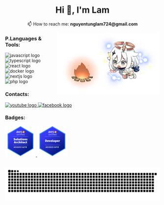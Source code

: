 <!-- Hi! -->
<h1 align="center">Hi 👋, I'm Lam</h1>
<p align="center">📫 How to reach me: <b>nguyentunglam724@gmail.com</b></p>

<!-- <h3 align="center">A Normal student at HUST (So 1 Dai Co Viet) :(</h3> -->

<!-- Background Image :v -->
<!--### -->

<!--<img align="center" src="https://firebasestorage.googleapis.com/v0/b/gr1-project-bebf6.appspot.com/o/github_portfolio%2FMoreRed.png?alt=media&token=8bdfd77c-723e-419b-97e5-8bcdabd4ff4f" />
<p></p>
<p align="center">Sukuna drawn 🖌 by me :3</p>

<br />
<br />
-->

<!--<h1 align="center">Tech Stacks&nbsp;&nbsp;&nbsp;🖥&nbsp;&nbsp;&nbsp;Social Media</h1>

### -->

<img align="right" height="200" src="assets/images/Paiwowtrans.png" style="transform: scaleX(-1);"  />

<!--### -->

<!-- Programming Languages -->

<h3 align="left">P.Languages & Tools:</h3>

<div align="left">
  <img src="https://cdn.jsdelivr.net/gh/devicons/devicon/icons/javascript/javascript-original.svg" height="30" alt="javascript logo"  />
  <img width="12" />
  <img src="https://cdn.jsdelivr.net/gh/devicons/devicon/icons/typescript/typescript-original.svg" height="30" alt="typescript logo"  />
  <img width="12" />
  <img src="https://cdn.jsdelivr.net/gh/devicons/devicon/icons/react/react-original.svg" height="30" alt="react logo"  />
  <img width="12" />
<!--   <img src="https://cdn.jsdelivr.net/gh/devicons/devicon/icons/html5/html5-original.svg" height="30" alt="html5 logo"  />
  <img width="12" /> -->
<!--   <img src="https://cdn.jsdelivr.net/gh/devicons/devicon/icons/css3/css3-original.svg" height="30" alt="css3 logo"  />
  <img width="12" /> -->
<!--   <img src="https://cdn.jsdelivr.net/gh/devicons/devicon/icons/python/python-original.svg" height="30" alt="python logo"  />
  <img width="12" /> -->
<!--   <img src="https://cdn.jsdelivr.net/gh/devicons/devicon/icons/csharp/csharp-original.svg" height="30" alt="csharp logo"  />
  <img width="12" /> -->
<!--   <img src="https://cdn.jsdelivr.net/gh/devicons/devicon/icons/amazonwebservices/amazonwebservices-original.svg" height="30" alt="amazonwebservices logo"  />
  <img width="12" /> -->
<!--   <img src="https://cdn.jsdelivr.net/gh/devicons/devicon/icons/aftereffects/aftereffects-original.svg" height="30" alt="aftereffects logo"  />
  <img width="12" /> -->
<!--   <img src="https://cdn.jsdelivr.net/gh/devicons/devicon/icons/composer/composer-original.svg" height="30" alt="composer logo"  />
  <img width="12" /> -->
  <img src="https://cdn.jsdelivr.net/gh/devicons/devicon/icons/docker/docker-original.svg" height="30" alt="docker logo"  />
  <img width="12" />
<!--   <img src="https://cdn.jsdelivr.net/gh/devicons/devicon/icons/eslint/eslint-original.svg" height="30" alt="eslint logo"  />
  <img width="12" /> -->
<!--   <img src="https://cdn.jsdelivr.net/gh/devicons/devicon/icons/express/express-original.svg" height="30" alt="express logo"  />
  <img width="12" /> -->
<!--   <img src="https://cdn.jsdelivr.net/gh/devicons/devicon/icons/figma/figma-original.svg" height="30" alt="figma logo"  />
  <img width="12" /> -->
<!--   <img src="https://cdn.jsdelivr.net/gh/devicons/devicon/icons/firebase/firebase-plain.svg" height="30" alt="firebase logo"  />
  <img width="12" /> -->
<!--   <img src="https://cdn.jsdelivr.net/gh/devicons/devicon/icons/git/git-original.svg" height="30" alt="git logo"  />
  <img width="12" /> -->
<!--   <img src="https://cdn.jsdelivr.net/gh/devicons/devicon/icons/github/github-original.svg" height="30" alt="github logo"  />
  <img width="12" /> -->
<!--   <img src="https://cdn.jsdelivr.net/gh/devicons/devicon/icons/googlecloud/googlecloud-original.svg" height="30" alt="googlecloud logo"  />
  <img width="12" /> -->
<!--   <img src="https://cdn.jsdelivr.net/gh/devicons/devicon/icons/heroku/heroku-original.svg" height="30" alt="heroku logo"  />
  <img width="12" /> -->
<!--   <img src="https://cdn.jsdelivr.net/gh/devicons/devicon/icons/illustrator/illustrator-plain.svg" height="30" alt="illustrator logo"  />
  <img width="12" /> -->
<!--   <img src="https://cdn.jsdelivr.net/gh/devicons/devicon/icons/java/java-original.svg" height="30" alt="java logo"  />
  <img width="12" /> -->
<!--   <img src="https://cdn.jsdelivr.net/gh/devicons/devicon/icons/kotlin/kotlin-original.svg" height="30" alt="kotlin logo"  />
  <img width="12" /> -->
<!--   <img src="https://cdn.jsdelivr.net/gh/devicons/devicon/icons/latex/latex-original.svg" height="30" alt="latex logo"  />
  <img width="12" /> -->
<!--   <img src="https://cdn.jsdelivr.net/gh/devicons/devicon/icons/markdown/markdown-original.svg" height="30" alt="markdown logo"  />
  <img width="12" /> -->
<!--   <img src="https://cdn.jsdelivr.net/gh/devicons/devicon/icons/linux/linux-original.svg" height="30" alt="linux logo"  />
  <img width="12" /> -->
<!--   <img src="https://cdn.jsdelivr.net/gh/devicons/devicon/icons/materialui/materialui-original.svg" height="30" alt="materialui logo"  />
  <img width="12" /> -->
<!--   <img src="https://cdn.jsdelivr.net/gh/devicons/devicon/icons/matlab/matlab-original.svg" height="30" alt="matlab logo"  />
  <img width="12" /> -->
<!--   <img src="https://cdn.jsdelivr.net/gh/devicons/devicon/icons/laravel/laravel-plain.svg" height="30" alt="laravel logo"  />
  <img width="12" /> -->
<!--   <img src="https://cdn.jsdelivr.net/gh/devicons/devicon/icons/mongodb/mongodb-original.svg" height="30" alt="mongodb logo"  />
  <img width="12" /> -->
<!--   <img src="https://cdn.jsdelivr.net/gh/devicons/devicon/icons/mysql/mysql-original.svg" height="30" alt="mysql logo"  />
  <img width="12" /> -->
<!--   <img src="https://cdn.jsdelivr.net/gh/devicons/devicon/icons/nginx/nginx-original.svg" height="30" alt="nginx logo"  />
  <img width="12" /> -->
  <img src="https://cdn.jsdelivr.net/gh/devicons/devicon/icons/nextjs/nextjs-original.svg" height="30" alt="nextjs logo"  />
  <img width="12" />
<!--   <img src="https://cdn.jsdelivr.net/gh/devicons/devicon/icons/nodejs/nodejs-original.svg" height="30" alt="nodejs logo"  />
  <img width="12" /> -->
<!--   <img src="https://cdn.jsdelivr.net/gh/devicons/devicon/icons/photoshop/photoshop-plain.svg" height="30" alt="photoshop logo"  />
  <img width="12" /> -->
  <img src="https://cdn.jsdelivr.net/gh/devicons/devicon/icons/php/php-original.svg" height="30" alt="php logo"  />
  <img width="12" />
<!--   <img src="https://cdn.jsdelivr.net/gh/devicons/devicon/icons/sass/sass-original.svg" height="30" alt="sass logo"  />
  <img width="12" /> -->
<!--   <img src="https://cdn.jsdelivr.net/gh/devicons/devicon/icons/slack/slack-original.svg" height="30" alt="slack logo"  />
  <img width="12" /> -->
<!--   <img src="https://cdn.jsdelivr.net/gh/devicons/devicon/icons/webpack/webpack-original.svg" height="30" alt="webpack logo"  />
  <img width="12" /> -->
<!--   <img src="https://cdn.jsdelivr.net/gh/devicons/devicon/icons/sqlite/sqlite-original.svg" height="30" alt="sqlite logo"  /> -->
</div>

<!-- Social Media -->
<!--### -->

<h3 align="left">Contacts:</h3>

<div align="left">
  <a href="https://www.youtube.com/channel/UCMH5zp8CmAl32RI862QfyWA" target="_blank">
    <img src="https://img.shields.io/static/v1?message=Youtube&logo=youtube&label=&color=FF0000&logoColor=white&labelColor=&style=for-the-badge" height="35" alt="youtube logo"  />
  </a>
<!--   <a href="https://www.twitch.tv/lucksucker" target="_blank">
    <img src="https://img.shields.io/static/v1?message=Twitch&logo=twitch&label=&color=9146FF&logoColor=white&labelColor=&style=for-the-badge" height="35" alt="twitch logo"  />
  </a> -->
<!--   <a href="690861196034965525" target="_blank">
    <img src="https://img.shields.io/static/v1?message=Discord&logo=discord&label=&color=7289DA&logoColor=white&labelColor=&style=for-the-badge" height="35" alt="discord logo"  />
  </a> -->
<!--   <a href="nguyentunglam724@gmail.com" target="_blank">
    <img src="https://img.shields.io/static/v1?message=Gmail&logo=gmail&label=&color=D14836&logoColor=white&labelColor=&style=for-the-badge" height="35" alt="gmail logo"  />
  </a> -->
  <a href="https://www.facebook.com/profile.php?id=100017352246348" target="_blank">
    <img src="https://img.shields.io/static/v1?message=Facebook&logo=facebook&label=&color=1877F2&logoColor=white&labelColor=&style=for-the-badge" height="35" alt="facebook logo"  />
  </a>
<!--   <a href="https://sun-xseeds.slack.com/team/U045VCR2RC0" target="_blank">
    <img src="https://img.shields.io/static/v1?message=Slack&logo=slack&label=&color=4A154B&logoColor=white&labelColor=&style=for-the-badge" height="35" alt="slack logo"  />
  </a> -->
</div>

<!--###

- 👯 I’m looking to collaborate on
- 🤝 I’m looking for help with
- 🌱 I’m currently learning
- 💬 Ask me about
- 👨‍💻 All of my projects are available at
-->

<!-- Spotify -->
<!--###

<div align="center">
  <a href="https://open.spotify.com/user/31mwwy52u72rysypm3ed7jklar4u">
    <img src="https://spotify-recently-played-readme.vercel.app/api?user=31mwwy52u72rysypm3ed7jklar4u&count=5" alt="Spotify recently played"  />
  </a>
</div>

###

<br />
<br />
<h1 align="center">Github Stats 🪄</h1>
-->

<!-- View count -->
<!--###

<div align="center">
  <img src="https://profile-counter.glitch.me/RenovationIGuess/count.svg?"  />
</div>
-->

<!-- Trophies =)) -->
<!--###

<p align="left"> <a href="https://github.com/ryo-ma/github-profile-trophy"><img src="https://github-profile-trophy.vercel.app/?username=renovationiguess" alt="renovationiguess" /></a> </p>
-->
<!-- Stats -->
<!--###

<p><img align="left" src="https://github-readme-stats.vercel.app/api/top-langs?username=renovationiguess&show_icons=true&locale=en&layout=compact" alt="renovationiguess" /></p>

<p>&nbsp;<img align="center" src="https://github-readme-stats.vercel.app/api?username=renovationiguess&show_icons=true&locale=en" alt="renovationiguess" /></p>

<p><img align="center" src="https://github-readme-streak-stats.herokuapp.com/?user=renovationiguess&" alt="renovationiguess" /></p>
-->

<h3 align="left">Badges:</h3>

<p>
    <a href="https://www.credly.com/badges/9c1c1178-6ac0-4ecd-8546-89a41d5e7e79/public_url" target="_blank" rel="noreferrer"> 
        <img 
            src="assets/badges/saa-c03.png" 
            alt="saa-c03" 
            width="100" 
            height="100"
        /> 
    </a>
    <a href="https://www.credly.com/badges/46857c9f-ba0f-40d7-a5ab-bfc57384b6f9/public_url" target="_blank" rel="noreferrer"> 
        <img 
            src="assets/badges/dva-c02.png" 
            alt="dva-c02" 
            width="100" 
            height="100"
        /> 
    </a>
</p>

<!-- Snake -->

<br clear="both">

<img src="https://raw.githubusercontent.com/RenovationIGuess/RenovationIGuess/output/snake.svg" alt="Snake animation" />
